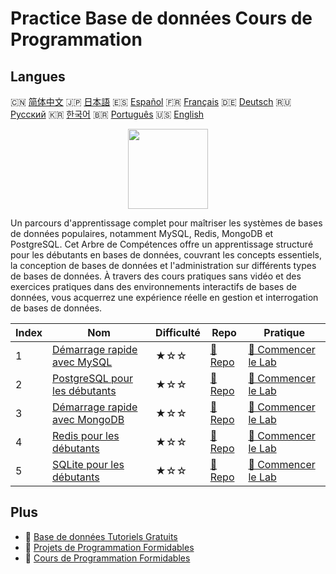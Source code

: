 # Practice Base de données Cours de Programmation

## Langues

🇨🇳 [简体中文](README_zh.md) 🇯🇵 [日本語](README_ja.md) 🇪🇸 [Español](README_es.md) 🇫🇷 [Français](README_fr.md) 🇩🇪 [Deutsch](README_de.md) 🇷🇺 [Русский](README_ru.md) 🇰🇷 [한국어](README_ko.md) 🇧🇷 [Português](README_pt.md) 🇺🇸 [English](README.md) 

<div align="center">
<img width="128px" src="https://file.labex.io/path/S2s0kYPxCISr.png">
</div>

Un parcours d'apprentissage complet pour maîtriser les systèmes de bases de données populaires, notamment MySQL, Redis, MongoDB et PostgreSQL. Cet Arbre de Compétences offre un apprentissage structuré pour les débutants en bases de données, couvrant les concepts essentiels, la conception de bases de données et l'administration sur différents types de bases de données. À travers des cours pratiques sans vidéo et des exercices pratiques dans des environnements interactifs de bases de données, vous acquerrez une expérience réelle en gestion et interrogation de bases de données.

|   Index | Nom                                                                                   | Difficulté   | Repo                                                              | Pratique                                                                    |
|---------|---------------------------------------------------------------------------------------|--------------|-------------------------------------------------------------------|-----------------------------------------------------------------------------|
|       1 | [Démarrage rapide avec MySQL](https://labex.io/fr/courses/quick-start-with-mysql)     | ★☆☆          | [🔗 Repo](https://github.com/labex-labs/quick-start-with-mysql)   | [🚀 Commencer le Lab](https://labex.io/fr/courses/quick-start-with-mysql)   |
|       2 | [PostgreSQL pour les débutants](https://labex.io/fr/courses/postgresql-for-beginners) | ★☆☆          | [🔗 Repo](https://github.com/labex-labs/postgresql-for-beginners) | [🚀 Commencer le Lab](https://labex.io/fr/courses/postgresql-for-beginners) |
|       3 | [Démarrage rapide avec MongoDB](https://labex.io/fr/courses/quick-start-with-mongodb) | ★☆☆          | [🔗 Repo](https://github.com/labex-labs/quick-start-with-mongodb) | [🚀 Commencer le Lab](https://labex.io/fr/courses/quick-start-with-mongodb) |
|       4 | [Redis pour les débutants](https://labex.io/fr/courses/redis-for-beginners)           | ★☆☆          | [🔗 Repo](https://github.com/labex-labs/redis-for-beginners)      | [🚀 Commencer le Lab](https://labex.io/fr/courses/redis-for-beginners)      |
|       5 | [SQLite pour les débutants](https://labex.io/fr/courses/sqlite-for-beginners)         | ★☆☆          | [🔗 Repo](https://github.com/labex-labs/sqlite-for-beginners)     | [🚀 Commencer le Lab](https://labex.io/fr/courses/sqlite-for-beginners)     |

## Plus

- 🔗 [Base de données Tutoriels Gratuits](https://github.com/labex-labs/database-free-tutorials)
- 🔗 [Projets de Programmation Formidables](https://github.com/labex-labs/awesome-programming-projects)
- 🔗 [Cours de Programmation Formidables](https://github.com/labex-labs/awesome-programming-courses)

